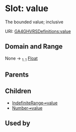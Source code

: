 
# Slot: value


The bounded value; inclusive

URI: [GA4GHVRSDefinitions:value](GA4GHVRSDefinitionsvalue)


## Domain and Range

None &#8594;  <sub>1..1</sub> [Float](types/Float.md)

## Parents


## Children

 *  [IndefiniteRange➞value](IndefiniteRange_value.md)
 *  [Number➞value](Number_value.md)

## Used by

